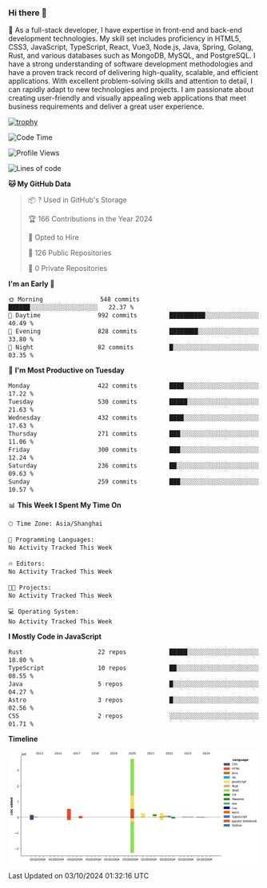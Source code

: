 ### Hi there 👋

🌱 As a full-stack developer, I have expertise in front-end and back-end development technologies. My skill set includes proficiency in HTML5, CSS3, JavaScript, TypeScript, React, Vue3, Node.js, Java, Spring, Golang, Rust, and various databases such as MongoDB, MySQL, and PostgreSQL. I have a strong understanding of software development methodologies and have a proven track record of delivering high-quality, scalable, and efficient applications. With excellent problem-solving skills and attention to detail, I can rapidly adapt to new technologies and projects. I am passionate about creating user-friendly and visually appealing web applications that meet business requirements and deliver a great user experience.

[![trophy](https://github-profile-trophy.vercel.app/?username=elton&rank=SECRET,SSS,SS,S,AAA,AA,A&theme=onedark&no-frame=true&margin-w=10)](https://github.com/ryo-ma/github-profile-trophy)

<!--START_SECTION:waka-->
![Code Time](http://img.shields.io/badge/Code%20Time-1%2C423%20hrs%2018%20mins-blue)

![Profile Views](http://img.shields.io/badge/Profile%20Views-0-blue)

![Lines of code](https://img.shields.io/badge/From%20Hello%20World%20I%27ve%20Written-5.6%20million%20lines%20of%20code-blue)

**🐱 My GitHub Data** 

> 📦 ? Used in GitHub's Storage 
 > 
> 🏆 166 Contributions in the Year 2024
 > 
> 💼 Opted to Hire
 > 
> 📜 126 Public Repositories 
 > 
> 🔑 0 Private Repositories 
 > 
**I'm an Early 🐤** 

```text
🌞 Morning                548 commits         ██████░░░░░░░░░░░░░░░░░░░   22.37 % 
🌆 Daytime                992 commits         ██████████░░░░░░░░░░░░░░░   40.49 % 
🌃 Evening                828 commits         ████████░░░░░░░░░░░░░░░░░   33.80 % 
🌙 Night                  82 commits          █░░░░░░░░░░░░░░░░░░░░░░░░   03.35 % 
```
📅 **I'm Most Productive on Tuesday** 

```text
Monday                   422 commits         ████░░░░░░░░░░░░░░░░░░░░░   17.22 % 
Tuesday                  530 commits         █████░░░░░░░░░░░░░░░░░░░░   21.63 % 
Wednesday                432 commits         ████░░░░░░░░░░░░░░░░░░░░░   17.63 % 
Thursday                 271 commits         ███░░░░░░░░░░░░░░░░░░░░░░   11.06 % 
Friday                   300 commits         ███░░░░░░░░░░░░░░░░░░░░░░   12.24 % 
Saturday                 236 commits         ██░░░░░░░░░░░░░░░░░░░░░░░   09.63 % 
Sunday                   259 commits         ███░░░░░░░░░░░░░░░░░░░░░░   10.57 % 
```


📊 **This Week I Spent My Time On** 

```text
🕑︎ Time Zone: Asia/Shanghai

💬 Programming Languages: 
No Activity Tracked This Week

🔥 Editors: 
No Activity Tracked This Week

🐱‍💻 Projects: 
No Activity Tracked This Week

💻 Operating System: 
No Activity Tracked This Week
```

**I Mostly Code in JavaScript** 

```text
Rust                     22 repos            █████░░░░░░░░░░░░░░░░░░░░   18.80 % 
TypeScript               10 repos            ██░░░░░░░░░░░░░░░░░░░░░░░   08.55 % 
Java                     5 repos             █░░░░░░░░░░░░░░░░░░░░░░░░   04.27 % 
Astro                    3 repos             █░░░░░░░░░░░░░░░░░░░░░░░░   02.56 % 
CSS                      2 repos             ░░░░░░░░░░░░░░░░░░░░░░░░░   01.71 % 
```



**Timeline**

![Lines of Code chart](https://raw.githubusercontent.com/elton/elton/main/assets/bar_graph.png)


 Last Updated on 03/10/2024 01:32:16 UTC
<!--END_SECTION:waka-->

<!--
**elton/elton** is a ✨ _special_ ✨ repository because its `README.md` (this file) appears on your GitHub profile.

Here are some ideas to get you started:

- 🔭 I’m currently working on ...
- 🌱 I’m currently learning ...
- 👯 I’m looking to collaborate on ...
- 🤔 I’m looking for help with ...
- 💬 Ask me about ...
- 📫 How to reach me: ...
- 😄 Pronouns: ...
- ⚡ Fun fact: ...
-->

